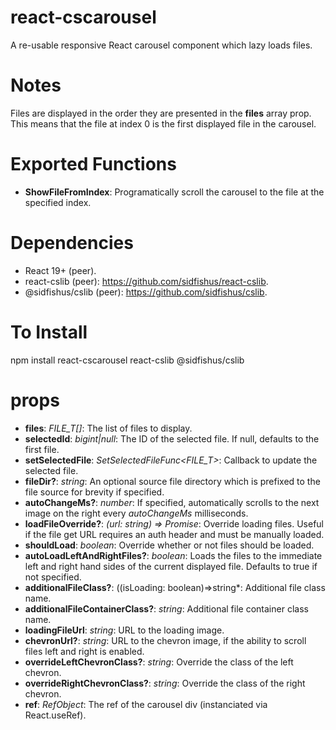 # react-cscarousel
A re-usable responsive React carousel component which lazy loads files.

# Notes
Files are displayed in the order they are presented in the **files** array prop. This means that the file at index 0 is the first displayed file in the carousel.

# Exported Functions
- **ShowFileFromIndex**: Programatically scroll the carousel to the file at the specified index.

# Dependencies
- React 19+ (peer).
- react-cslib (peer): https://github.com/sidfishus/react-cslib.
- @sidfishus/cslib (peer): https://github.com/sidfishus/cslib.

# To Install
npm install react-cscarousel react-cslib @sidfishus/cslib

# props
- **files**: *FILE_T[]*: The list of files to display.
- **selectedId**: *bigint|null*: The ID of the selected file. If null, defaults to the first file.
- **setSelectedFile**: *SetSelectedFileFunc<FILE_T>*: Callback to update the selected file. 
- **fileDir?**: *string*: An optional source file directory which is prefixed to the file source for brevity if specified.
- **autoChangeMs?**: *number*: If specified, automatically scrolls to the next image on the right every *autoChangeMs* milliseconds.
- **loadFileOverride?**: *(url: string) => Promise<string>*: Override loading files. Useful if the file get URL requires an auth header and must be manually loaded.
- **shouldLoad**: *boolean*: Override whether or not files should be loaded.
- **autoLoadLeftAndRightFiles?**: *boolean*: Loads the files to the immediate left and right hand sides of the current displayed file. Defaults to true if not specified.
- **additionalFileClass?**: ((isLoading: boolean)=>string*: Additional file class name.
- **additionalFileContainerClass?**: *string*: Additional file container class name.
- **loadingFileUrl**: *string*: URL to the loading image.
- **chevronUrl?**: *string*: URL to the chevron image, if the ability to scroll files left and right is enabled.
- **overrideLeftChevronClass?**: *string*: Override the class of the left chevron.
- **overrideRightChevronClass?**: *string*: Override the class of the right chevron.
- **ref**: *RefObject<HTMLDivElement>*: The ref of the carousel div (instanciated via React.useRef).
